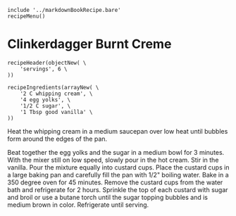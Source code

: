 ~~~ markdown-script
include '../markdownBookRecipe.bare'
recipeMenu()
~~~

# Clinkerdagger Burnt Creme

~~~ markdown-script
recipeHeader(objectNew( \
    'servings', 6 \
))
~~~

~~~ markdown-script
recipeIngredients(arrayNew( \
    '2 C whipping cream', \
    '4 egg yolks', \
    '1/2 C sugar', \
    '1 Tbsp good vanilla' \
))
~~~

Heat the whipping cream in a medium saucepan over low heat until bubbles form around the edges of
the pan.

Beat together the egg yolks and the sugar in a medium bowl for 3 minutes. With the mixer still on
low speed, slowly pour in the hot cream. Stir in the vanilla. Pour the mixture equally into custard
cups. Place the custard cups in a large baking pan and carefully fill the pan with 1/2" boiling
water. Bake in a 350 degree oven for 45 minutes. Remove the custard cups from the water bath and
refrigerate for 2 hours. Sprinkle the top of each custard with sugar and broil or use a butane
torch until the sugar topping bubbles and is medium brown in color. Refrigerate until serving.
